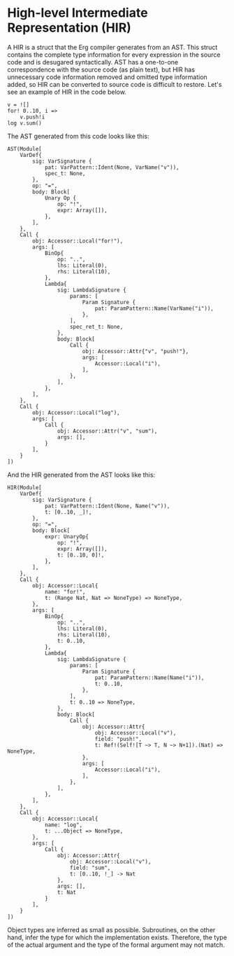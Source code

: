 # High-level Intermediate Representation (HIR)

A HIR is a struct that the Erg compiler generates from an AST.
This struct contains the complete type information for every expression in the source code and is desugared syntactically.
AST has a one-to-one correspondence with the source code (as plain text), but HIR has unnecessary code information removed and omitted type information added, so HIR can be converted to source code is difficult to restore.
Let's see an example of HIR in the code below.

``` erg
v = ![]
for! 0..10, i =>
    v.push!i
log v.sum()
```

The AST generated from this code looks like this:

``` erg
AST(Module[
    VarDef{
        sig: VarSignature {
            pat: VarPattern::Ident(None, VarName("v")),
            spec_t: None,
        },
        op: "=",
        body: Block[
            Unary Op {
                op: "!",
                expr: Array([]),
            },
        ],
    },
    Call {
        obj: Accessor::Local("for!"),
        args: [
            BinOp{
                op: "..",
                lhs: Literal(0),
                rhs: Literal(10),
            },
            Lambda{
                sig: LambdaSignature {
                    params: [
                        Param Signature {
                            pat: ParamPattern::Name(VarName("i")),
                        },
                    ],
                    spec_ret_t: None,
                },
                body: Block[
                    Call {
                        obj: Accessor::Attr{"v", "push!"},
                        args: [
                            Accessor::Local("i"),
                        ],
                    },
                ],
            },
        ],
    },
    Call {
        obj: Accessor::Local("log"),
        args: [
            Call {
                obj: Accessor::Attr("v", "sum"),
                args: [],
            }
        ],
    }
])
```

And the HIR generated from the AST looks like this:

``` erg
HIR(Module[
    VarDef{
        sig: VarSignature {
            pat: VarPattern::Ident(None, Name("v")),
            t: [0..10, _]!,
        },
        op: "=",
        body: Block[
            expr: UnaryOp{
                op: "!",
                expr: Array([]),
                t: [0..10, 0]!,
            },
        ],
    },
    Call {
        obj: Accessor::Local{
            name: "for!",
            t: (Range Nat, Nat => NoneType) => NoneType,
        },
        args: [
            BinOp{
                op: "..",
                lhs: Literal(0),
                rhs: Literal(10),
                t: 0..10,
            },
            Lambda{
                sig: LambdaSignature {
                    params: [
                        Param Signature {
                            pat: ParamPattern::Name(Name("i")),
                            t: 0..10,
                        },
                    ],
                    t: 0..10 => NoneType,
                },
                body: Block[
                    Call {
                        obj: Accessor::Attr{
                            obj: Accessor::Local("v"),
                            field: "push!",
                            t: Ref!(Self![T ~> T, N ~> N+1]).(Nat) => NoneType,
                        },
                        args: [
                            Accessor::Local("i"),
                        ],
                    },
                ],
            },
        ],
    },
    Call {
        obj: Accessor::Local{
            name: "log",
            t: ...Object => NoneType,
        },
        args: [
            Call {
                obj: Accessor::Attr{
                    obj: Accessor::Local("v"),
                    field: "sum",
                    t: [0..10, !_] -> Nat
                },
                args: [],
                t: Nat
            }
        ],
    }
])
```

Object types are inferred as small as possible. Subroutines, on the other hand, infer the type for which the implementation exists.
Therefore, the type of the actual argument and the type of the formal argument may not match.
